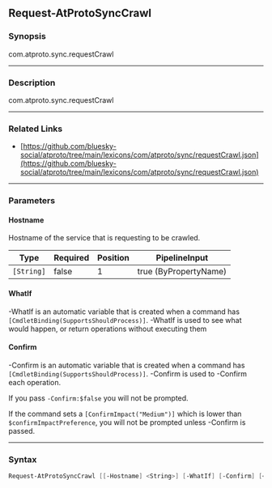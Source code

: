 Request-AtProtoSyncCrawl
------------------------




### Synopsis
com.atproto.sync.requestCrawl



---


### Description

com.atproto.sync.requestCrawl



---


### Related Links
* [https://github.com/bluesky-social/atproto/tree/main/lexicons/com/atproto/sync/requestCrawl.json](https://github.com/bluesky-social/atproto/tree/main/lexicons/com/atproto/sync/requestCrawl.json)





---


### Parameters
#### **Hostname**

Hostname of the service that is requesting to be crawled.






|Type      |Required|Position|PipelineInput        |
|----------|--------|--------|---------------------|
|`[String]`|false   |1       |true (ByPropertyName)|



#### **WhatIf**
-WhatIf is an automatic variable that is created when a command has ```[CmdletBinding(SupportsShouldProcess)]```.
-WhatIf is used to see what would happen, or return operations without executing them
#### **Confirm**
-Confirm is an automatic variable that is created when a command has ```[CmdletBinding(SupportsShouldProcess)]```.
-Confirm is used to -Confirm each operation.

If you pass ```-Confirm:$false``` you will not be prompted.


If the command sets a ```[ConfirmImpact("Medium")]``` which is lower than ```$confirmImpactPreference```, you will not be prompted unless -Confirm is passed.



---


### Syntax
```PowerShell
Request-AtProtoSyncCrawl [[-Hostname] <String>] [-WhatIf] [-Confirm] [<CommonParameters>]
```
